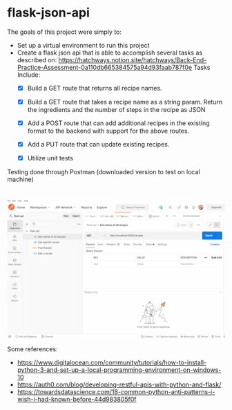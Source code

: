 # flask-json-api

The goals of this project were simply to:
* Set up a virtual environment to run this project
* Create a flask json api that is able to accomplish several tasks as described on:
https://hatchways.notion.site/hatchways/Back-End-Practice-Assessment-0a110db665384575a94d93faab787f0e
Tasks Include:
    * [x] Build a GET route that returns all recipe names.
    * [x] Build a GET route that takes a recipe name as a string param. Return the ingredients and the number of steps in the recipe as JSON
    * [x] Add a POST route that can add additional recipes in the existing format to the backend with support for the above routes.
    * [x] Add a PUT route that can update existing recipes.
    * [x] Utilize unit tests


Testing done through Postman (downloaded version to test on local machine)
#
![Postman-gif](images/postman.gif)


Some references:
* https://www.digitalocean.com/community/tutorials/how-to-install-python-3-and-set-up-a-local-programming-environment-on-windows-10
* https://auth0.com/blog/developing-restful-apis-with-python-and-flask/
* https://towardsdatascience.com/18-common-python-anti-patterns-i-wish-i-had-known-before-44d983805f0f
